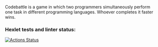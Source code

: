 Codebattle is a game in which two programmers simultaneously perform one task in different programming languages. Whoever completes it faster wins.

### Hexlet tests and linter status:
[![Actions Status](https://github.com/alexidude/qa-engineer-project-85/actions/workflows/hexlet-check.yml/badge.svg)](https://github.com/alexidude/qa-engineer-project-85/actions)
